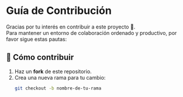 # Guía de Contribución

Gracias por tu interés en contribuir a este proyecto 🎉.  
Para mantener un entorno de colaboración ordenado y productivo, por favor sigue estas pautas:

## 🚀 Cómo contribuir
1. Haz un **fork** de este repositorio.
2. Crea una nueva rama para tu cambio:
   ```bash
   git checkout -b nombre-de-tu-rama

